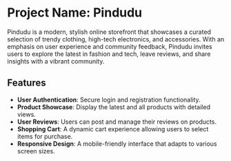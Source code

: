 # Project Name: Pindudu

Pindudu is a modern, stylish online storefront that showcases a curated selection of trendy clothing, high-tech electronics, and accessories. With an emphasis on user experience and community feedback, Pindudu invites users to explore the latest in fashion and tech, leave reviews, and share insights with a vibrant community.

## Features

- **User Authentication**: Secure login and registration functionality.
- **Product Showcase**: Display the latest and all products with detailed views.
- **User Reviews**: Users can post and manage their reviews on products.
- **Shopping Cart**: A dynamic cart experience allowing users to select items for purchase.
- **Responsive Design**: A mobile-friendly interface that adapts to various screen sizes.
